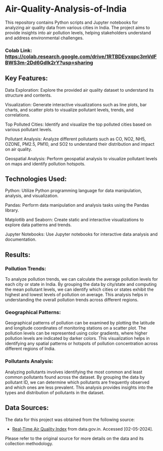 # Air-Quality-Analysis-of-India
This repository contains Python scripts and Jupyter notebooks for analyzing air quality data from various cities in India. The project aims to provide insights into air pollution levels, helping stakeholders understand and address environmental challenges.

### Colab Link: https://colab.research.google.com/drive/1RTBDEyxqpc3mVdFBWS3m-2Dd6Gdlk2rY?usp=sharing

## Key Features:
Data Exploration: Explore the provided air quality dataset to understand its structure and contents.

Visualization: Generate interactive visualizations such as line plots, bar charts, and scatter plots to visualize pollutant levels, trends, and correlations.

Top Polluted Cities: Identify and visualize the top polluted cities based on various pollutant levels.

Pollutant Analysis: Analyze different pollutants such as CO, NO2, NH5, OZONE, PM2.5, PM10, and SO2 to understand their distribution and impact on air quality.

Geospatial Analysis: Perform geospatial analysis to visualize pollutant levels on maps and identify pollution hotspots.

## Technologies Used:
Python: Utilize Python programming language for data manipulation, analysis, and visualization.

Pandas: Perform data manipulation and analysis tasks using the Pandas library.

Matplotlib and Seaborn: Create static and interactive visualizations to explore data patterns and trends.

Jupyter Notebooks: Use Jupyter notebooks for interactive data analysis and documentation.

## Results: 

### Pollution Trends:
To analyze pollution trends, we can calculate the average pollution levels for each city or state in India. By grouping the data by city/state and computing the mean pollutant levels, we can identify which cities or states exhibit the highest and lowest levels of pollution on average. This analysis helps in understanding the overall pollution trends across different regions.
### Geographical Patterns:
Geographical patterns of pollution can be examined by plotting the latitude and longitude coordinates of monitoring stations on a scatter plot. The pollution levels can be represented using color gradients, where higher pollution levels are indicated by darker colors. This visualization helps in identifying any spatial patterns or hotspots of pollution concentration across different regions of India.
### Pollutants Analysis:
Analyzing pollutants involves identifying the most common and least common pollutants found across the dataset. By grouping the data by pollutant ID, we can determine which pollutants are frequently observed and which ones are less prevalent. This analysis provides insights into the types and distribution of pollutants in the dataset.

## Data Sources:

The data for this project was obtained from the following source:

- [Real-Time Air Quality Index](https://data.gov.in/catalog/real-time-air-quality-index) from data.gov.in. Accessed [02-05-2024].

Please refer to the original source for more details on the data and its collection methodology.
